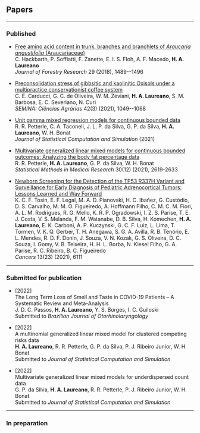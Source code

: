 ## Papers

***

### Published

+ [Free amino acid content in trunk, branches and branchlets of *Araucaria angustifolia* (Araucariaceae)](https://bit.ly/3mXe63K)\
  C. Hackbarth, P. Soffiatti, F. Zanette, E. I. S. Floh, A. F. Macedo,
  **H. A. Laureano**\
  *Journal of Forestry Research* 29 (2018), 1489--1496

+ [Preconsolidation stress of gibbsitic and kaolinitic Oxisols under a multipractice conservationist coffee system](http://www.uel.br/revistas/uel/index.php/semagrarias/article/view/41338)\
  C. E. Carducci, G. C. de Oliveira, W. M. Zeviani, **H. A. Laureano**,
  S. M. Barbosa, E. C. Severiano, N. Curi\
  *SEMINA: Ciências Agrárias* 42(3) (2021), 1049--1068

+ [Unit gamma mixed regression models for continuous bounded data](https://www.tandfonline.com/doi/full/10.1080/00949655.2021.1970164?scroll=top&needAccess=true)\
  R. R. Petterle, C. A. Taconeli, J. L. P. da Silva, G. P. da Silva,
  **H. A. Laureano**, W. H. Bonat\
  *Journal of Statistical Computation and Simulation* (2021)

+ [Multivariate generalized linear mixed models for continuous bounded outcomes: Analyzing the body fat percentage data](https://journals.sagepub.com/doi/abs/10.1177/09622802211043276)\
  R. R. Petterle, **H. A. Laureano**, G. P. da Silva, W. H. Bonat\
  *Statistical Methods in Medical Research* 30(12) (2021), 2619-2633

+ [Newborn Screening for the Detection of the TP53 R337H Variant and Surveillance for Early Diagnosis of Pediatric Adrenocortical Tumors: Lessons Learned and Way Forward](https://www.mdpi.com/2072-6694/13/23/6111)\
  K. C. F. Tosin, E. F. Legal, M. A. D. Pianovski, H. C. Ibañez, G.
  Custódio, D. S. Carvalho, M. M. O. Figueiredo, A.  Hoffmann Filho, C.
  M. C. M. Fiori, A. L. M. Rodrigues, R. G. Mello, K. R. P. Ogradowski,
  I. Z. S. Parise, T. E. J. Costa, V. S. Melanda, F. M. Watanabe, D. B.
  Silva, H. Komechen, **H.  A. Laureano**, E. K. Carboni, A. P.
  Kuczynski, G. C. F. Luiz, L. Lima, T. Tormen, V. K. Q. Gerber, T. H.
  Anegawa, S. G. A. Avilla, R. B. Tenório, E. L. Mendes, R. D. F. Donin,
  J. Souza, V. N. Kozak, G. S. Oliveira, D. C. Souza, I. Gomy, V. B.
  Teixeira, H. H. L. Borba, N. Kiesel Filho, G. A. Parise, R. C.
  Ribeiro, B. C. Figueiredo\
  *Cancers* 13(23) (2021), 6111

<!-- ### Accepted for publication -->

***

### Submitted for publication

+ [2022]\
  The Long Term Loss of Smell and Taste in COVID-19 Patients – A
  Systematic Review and Meta-Analysis\
  J. D. C. Passos, **H. A. Laureano**, Y. S. Borges, I. C. Guiloski\
  Submitted to *Brazilian Journal of Otorhinolaryngology*

+ [2022]\
  A multinomial generalized linear mixed model for clustered competing
  risks data\
  **H. A. Laureano**, R. R. Petterle, G. P. da Silva, P. J. Ribeiro
  Junior, W. H. Bonat\
  Submitted to *Journal of Statistical Computation and Simulation*

+ [2022]\
  Multivariate generalized linear mixed models for underdispersed count
  data\
  G. P. da Silva, **H. A. Laureano**, R. R. Petterle, P. J. Ribeiro
  Junior, W. H. Bonat\
  Submitted to *Journal of Statistical Computation and Simulation*

***

### In preparation
